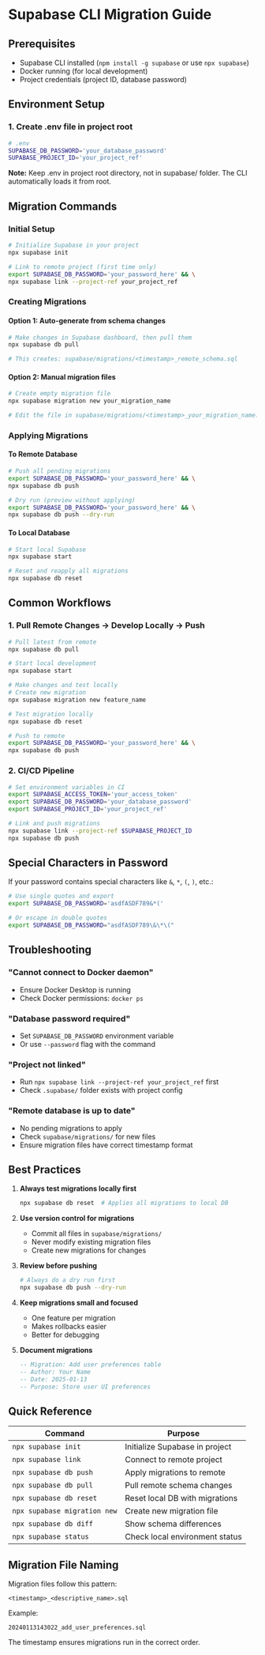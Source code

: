 # Supabase CLI Migration Guide

## Prerequisites
- Supabase CLI installed (`npm install -g supabase` or use `npx supabase`)
- Docker running (for local development)
- Project credentials (project ID, database password)

## Environment Setup

### 1. Create .env file in project root
```bash
# .env
SUPABASE_DB_PASSWORD='your_database_password'
SUPABASE_PROJECT_ID='your_project_ref'
```

**Note:** Keep .env in project root directory, not in supabase/ folder. The CLI automatically loads it from root.

## Migration Commands

### Initial Setup
```bash
# Initialize Supabase in your project
npx supabase init

# Link to remote project (first time only)
export SUPABASE_DB_PASSWORD='your_password_here' && \
npx supabase link --project-ref your_project_ref
```

### Creating Migrations

#### Option 1: Auto-generate from schema changes
```bash
# Make changes in Supabase dashboard, then pull them
npx supabase db pull

# This creates: supabase/migrations/<timestamp>_remote_schema.sql
```

#### Option 2: Manual migration files
```bash
# Create empty migration file
npx supabase migration new your_migration_name

# Edit the file in supabase/migrations/<timestamp>_your_migration_name.sql
```

### Applying Migrations

#### To Remote Database
```bash
# Push all pending migrations
export SUPABASE_DB_PASSWORD='your_password_here' && \
npx supabase db push

# Dry run (preview without applying)
export SUPABASE_DB_PASSWORD='your_password_here' && \
npx supabase db push --dry-run
```

#### To Local Database
```bash
# Start local Supabase
npx supabase start

# Reset and reapply all migrations
npx supabase db reset
```

## Common Workflows

### 1. Pull Remote Changes → Develop Locally → Push
```bash
# Pull latest from remote
npx supabase db pull

# Start local development
npx supabase start

# Make changes and test locally
# Create new migration
npx supabase migration new feature_name

# Test migration locally
npx supabase db reset

# Push to remote
export SUPABASE_DB_PASSWORD='your_password_here' && \
npx supabase db push
```

### 2. CI/CD Pipeline
```bash
# Set environment variables in CI
export SUPABASE_ACCESS_TOKEN='your_access_token'
export SUPABASE_DB_PASSWORD='your_database_password'
export SUPABASE_PROJECT_ID='your_project_ref'

# Link and push migrations
npx supabase link --project-ref $SUPABASE_PROJECT_ID
npx supabase db push
```

## Special Characters in Password

If your password contains special characters like `&`, `*`, `(`, `)`, etc.:

```bash
# Use single quotes and export
export SUPABASE_DB_PASSWORD='asdfASDF789&*('

# Or escape in double quotes
export SUPABASE_DB_PASSWORD="asdfASDF789\&\*\("
```

## Troubleshooting

### "Cannot connect to Docker daemon"
- Ensure Docker Desktop is running
- Check Docker permissions: `docker ps`

### "Database password required"
- Set `SUPABASE_DB_PASSWORD` environment variable
- Or use `--password` flag with the command

### "Project not linked"
- Run `npx supabase link --project-ref your_project_ref` first
- Check `.supabase/` folder exists with project config

### "Remote database is up to date"
- No pending migrations to apply
- Check `supabase/migrations/` for new files
- Ensure migration files have correct timestamp format

## Best Practices

1. **Always test migrations locally first**
   ```bash
   npx supabase db reset  # Applies all migrations to local DB
   ```

2. **Use version control for migrations**
   - Commit all files in `supabase/migrations/`
   - Never modify existing migration files
   - Create new migrations for changes

3. **Review before pushing**
   ```bash
   # Always do a dry run first
   npx supabase db push --dry-run
   ```

4. **Keep migrations small and focused**
   - One feature per migration
   - Makes rollbacks easier
   - Better for debugging

5. **Document migrations**
   ```sql
   -- Migration: Add user preferences table
   -- Author: Your Name
   -- Date: 2025-01-13
   -- Purpose: Store user UI preferences
   ```

## Quick Reference

| Command | Purpose |
|---------|---------|
| `npx supabase init` | Initialize Supabase in project |
| `npx supabase link` | Connect to remote project |
| `npx supabase db push` | Apply migrations to remote |
| `npx supabase db pull` | Pull remote schema changes |
| `npx supabase db reset` | Reset local DB with migrations |
| `npx supabase migration new` | Create new migration file |
| `npx supabase db diff` | Show schema differences |
| `npx supabase status` | Check local environment status |

## Migration File Naming

Migration files follow this pattern:
```
<timestamp>_<descriptive_name>.sql
```

Example:
```
20240113143022_add_user_preferences.sql
```

The timestamp ensures migrations run in the correct order.